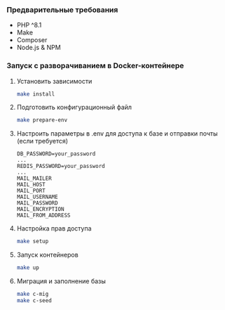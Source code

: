 
### Предварительные требования

* PHP ^8.1
* Make
* Composer
* Node.js & NPM

### Запуск с разворачиванием в Docker-контейнере

1. Установить зависимости

    ```sh
    make install
    ```
2. Подготовить конфигурационный файл
     ```sh
    make prepare-env
    ```
   
3. Настроить параметры в .env для доступа к базе и отправки почты (если требуется)

    ```dotenv
    DB_PASSWORD=your_password
    ...
    REDIS_PASSWORD=your_password
    ...
    MAIL_MAILER
    MAIL_HOST
    MAIL_PORT
    MAIL_USERNAME
    MAIL_PASSWORD
    MAIL_ENCRYPTION
    MAIL_FROM_ADDRESS
    ```
   
4. Настройка прав доступа
    ```sh
    make setup
    ```

5. Запуск контейнеров
    ```sh
    make up
    ```

6. Миграция и заполнение базы
    ```sh
    make c-mig
    make c-seed
    ```
